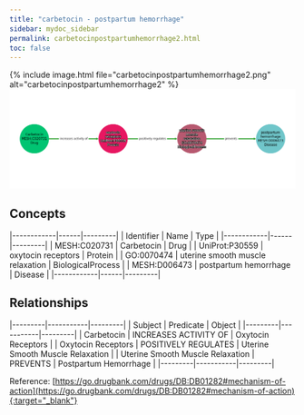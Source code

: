```yaml
---
title: "carbetocin - postpartum hemorrhage"
sidebar: mydoc_sidebar
permalink: carbetocinpostpartumhemorrhage2.html
toc: false 
---
```


{% include image.html file="carbetocinpostpartumhemorrhage2.png" alt="carbetocinpostpartumhemorrhage2" %}![Path Visualization](/images/carbetocinpostpartumhemorrhage2.png)

## Concepts

|------------|------|---------|
| Identifier | Name | Type    |
|------------|------|---------|
| MESH:C020731 | Carbetocin | Drug |
| UniProt:P30559 | oxytocin receptors | Protein |
| GO:0070474 | uterine smooth muscle relaxation | BiologicalProcess |
| MESH:D006473 | postpartum hemorrhage | Disease |
|------------|------|---------|

## Relationships

|---------|-----------|---------|
| Subject | Predicate | Object  |
|---------|-----------|---------|
| Carbetocin | INCREASES ACTIVITY OF | Oxytocin Receptors |
| Oxytocin Receptors | POSITIVELY REGULATES | Uterine Smooth Muscle Relaxation |
| Uterine Smooth Muscle Relaxation | PREVENTS | Postpartum Hemorrhage |
|---------|-----------|---------|

Reference: [https://go.drugbank.com/drugs/DB:DB01282#mechanism-of-action](https://go.drugbank.com/drugs/DB:DB01282#mechanism-of-action){:target="_blank"}